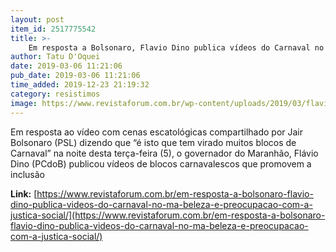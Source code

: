 ```yaml
---
layout: post
item_id: 2517775542
title: >-
    Em resposta a Bolsonaro, Flavio Dino publica vídeos do Carnaval no MA: “Beleza e preocupação com a justiça social”
author: Tatu D'Oquei
date: 2019-03-06 11:21:06
pub_date: 2019-03-06 11:21:06
time_added: 2019-12-23 21:19:32
category: resistimos
image: https://www.revistaforum.com.br/wp-content/uploads/2019/03/flavio-dino-carnaval.jpg
---
```


Em resposta ao vídeo com cenas escatológicas compartilhado por Jair Bolsonaro (PSL) dizendo que “é isto que tem virado muitos blocos de Carnaval” na noite desta terça-feira (5), o governador do Maranhão, Flávio Dino (PCdoB) publicou vídeos de blocos carnavalescos que promovem a inclusão

**Link:** [https://www.revistaforum.com.br/em-resposta-a-bolsonaro-flavio-dino-publica-videos-do-carnaval-no-ma-beleza-e-preocupacao-com-a-justica-social/](https://www.revistaforum.com.br/em-resposta-a-bolsonaro-flavio-dino-publica-videos-do-carnaval-no-ma-beleza-e-preocupacao-com-a-justica-social/)

